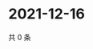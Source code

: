 # 2021-12-16

共 0 条

<!-- BEGIN WEIBO -->
<!-- 最后更新时间 Thu Dec 16 2021 20:02:13 GMT+0800 (China Standard Time) -->

<!-- END WEIBO -->
